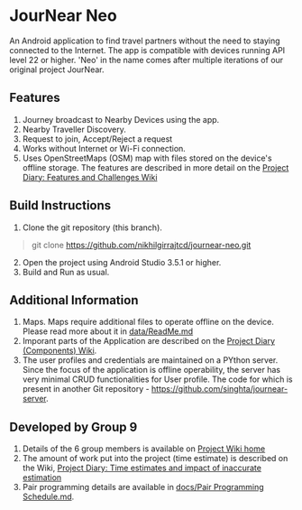 # JourNear Neo

An Android application to find travel partners without the need to staying connected to the Internet. The app is compatible with devices running API level 22 or higher. 'Neo' in the name comes after multiple iterations of our original project JourNear.

## Features
1. Journey broadcast to Nearby Devices using the app.
1. Nearby Traveller Discovery.
2. Request to join, Accept/Reject a request
3. Works without Internet or Wi-Fi connection.
4. Uses OpenStreetMaps (OSM) map with files stored on the device's offline storage.
The features are described in more detail on the [Project Diary: Features and Challenges Wiki](https://github.com/nikhilgirrajtcd/journear-neo/wiki/Project-Diary:-Features-and-Challenges)

## Build Instructions
1. Clone the git repository (this branch).
> git clone https://github.com/nikhilgirrajtcd/journear-neo.git
2. Open the project using Android Studio 3.5.1 or higher.
3. Build and Run as usual.

## Additional Information
1. Maps. Maps require additional files to operate offline on the device. Please read more about it in [data/ReadMe.md](data/ReadMe.md)
2. Imporant parts of the Application are described on the [Project Diary (Components) Wiki](https://github.com/nikhilgirrajtcd/journear-neo/wiki/Project-Diary-(Components)).
3. The user profiles and credentials are maintained on a PYthon server. Since the focus of the application is offline operability, the server has very minimal CRUD functionalities for User profile. The code for which is present in another Git repository  - https://github.com/singhta/journear-server.

## Developed by Group 9
1. Details of the 6 group members is available on [Project Wiki home](https://github.com/nikhilgirrajtcd/journear-neo/wiki)
1. The amount of work put into the project (time estimate) is described on the Wiki, [Project Diary: Time estimates and impact of inaccurate estimation](https://github.com/nikhilgirrajtcd/journear-neo/wiki/Project-Diary:-Time-estimates-and-impact-of-inaccurate-estimation)
2. Pair programming details are available in [docs/Pair Programming Schedule.md](docs/Pair%20Programming%20Schedule.md).
